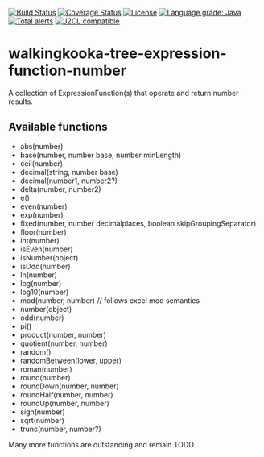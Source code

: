 [![Build Status](https://github.com/mP1/walkingkooka-tree-expression-function-number/actions/workflows/build.yaml/badge.svg)](https://github.com/mP1/walkingkooka-tree-expression-function-number/actions/workflows/build.yaml/badge.svg)
[![Coverage Status](https://coveralls.io/repos/github/mP1/walkingkooka-tree-expression-function-number/badge.svg?branch=master)](https://coveralls.io/github/mP1/walkingkooka-tree-expression-function-number?branch=master)
[![License](https://img.shields.io/badge/License-Apache%202.0-blue.svg)](https://opensource.org/licenses/Apache-2.0)
[![Language grade: Java](https://img.shields.io/lgtm/grade/java/g/mP1/walkingkooka-tree-expression-function-number.svg?logo=lgtm&logoWidth=18)](https://lgtm.com/projects/g/mP1/walkingkooka-tree-expression-function-number/context:java)
[![Total alerts](https://img.shields.io/lgtm/alerts/g/mP1/walkingkooka-tree-expression-function-number.svg?logo=lgtm&logoWidth=18)](https://lgtm.com/projects/g/mP1/walkingkooka-tree-expression-function-number/alerts/)
[![J2CL compatible](https://img.shields.io/badge/J2CL-compatible-brightgreen.svg)](https://github.com/mP1/j2cl-central)


# walkingkooka-tree-expression-function-number
A collection of ExpressionFunction(s) that operate and return number results.


## Available functions

- abs(number)
- base(number, number base, number minLength)
- ceil(number)
- decimal(string, number base)
- decimal(number1, number2?)
- delta(number, number2)
- e()
- even(number)
- exp(number)
- fixed(number, number decimalplaces, boolean skipGroupingSeparator)
- floor(number)
- int(number)
- isEven(number)
- isNumber(object)
- isOdd(number)
- ln(number)
- log(number)
- log10(number)
- mod(number, number) // follows excel mod semantics
- number(object)
- odd(number)
- pi()
- product(number, number)
- quotient(number, number)
- random()
- randomBetween(lower, upper)
- roman(number)
- round(number)
- roundDown(number, number)
- roundHalf(number, number)
- roundUp(number, number)
- sign(number)
- sqrt(number)
- trunc(number, number?)


Many more functions are outstanding and remain TODO.


